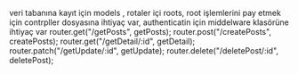 veri tabanına kayıt için models ,
rotaler içi roots,
root işlemlerini pay etmek için contrpller dosyasına ihtiyaç var,
authenticatin için middelware klasörüne ihtiyaç var
router.get("/getPosts", getPosts);
router.post("/createPosts", createPosts);
router.get("/getDetail/:id", getDetail);
router.patch("/getUpdate/:id", getUpdate);
router.delete("/deletePost/:id", deletePost);
